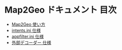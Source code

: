# Map2Geo ドキュメント 目次

* [Map2Geo 使い方](./usage/usage_ja.md)
* [intents.ini 仕様](./intents-ini_ja.md)
* [appfilter.ini 仕様](./appfilter-ini_ja.md)
* [外部デコーダー 仕様](./externaldecoder_ja.md)
